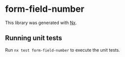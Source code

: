 # form-field-number

This library was generated with [Nx](https://nx.dev).

## Running unit tests

Run `nx test form-field-number` to execute the unit tests.
